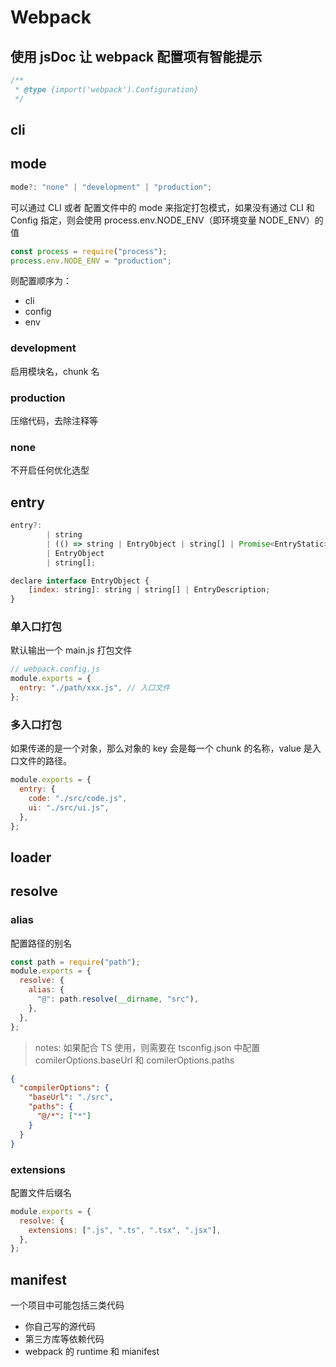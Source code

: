 # Webpack

## 使用 jsDoc 让 webpack 配置项有智能提示

```js
/**
 * @type {import('webpack').Configuration}
 */
```

## cli

## mode

```js
mode?: "none" | "development" | "production";
```

可以通过 CLI 或者 配置文件中的 mode 来指定打包模式，如果没有通过 CLI 和 Config 指定，则会使用 process.env.NODE_ENV（即环境变量 NODE_ENV）的值

```js
const process = require("process");
process.env.NODE_ENV = "production";
```

则配置顺序为：

- cli
- config
- env

### development

启用模块名，chunk 名

### production

压缩代码，去除注释等

### none

不开启任何优化选型

## entry

```js
entry?:
		| string
		| (() => string | EntryObject | string[] | Promise<EntryStatic>)
		| EntryObject
		| string[];

declare interface EntryObject {
	[index: string]: string | string[] | EntryDescription;
}
```

### 单入口打包

默认输出一个 main.js 打包文件

```js
// webpack.config.js
module.exports = {
  entry: "./path/xxx.js", // 入口文件
};
```

### 多入口打包

如果传递的是一个对象，那么对象的 key 会是每一个 chunk 的名称，value 是入口文件的路径。

```js
module.exports = {
  entry: {
    code: "./src/code.js",
    ui: "./src/ui.js",
  },
};
```

## loader

## resolve

### alias

配置路径的别名

```js
const path = require("path");
module.exports = {
  resolve: {
    alias: {
      "@": path.resolve(__dirname, "src"),
    },
  },
};
```

> notes: 如果配合 TS 使用，则需要在 tsconfig.json 中配置 comilerOptions.baseUrl 和 comilerOptions.paths

```json
{
  "compilerOptions": {
    "baseUrl": "./src",
    "paths": {
      "@/*": ["*"]
    }
  }
}
```

### extensions

配置文件后缀名

```js
module.exports = {
  resolve: {
    extensions: [".js", ".ts", ".tsx", ".jsx"],
  },
};
```

## manifest

一个项目中可能包括三类代码

- 你自己写的源代码
- 第三方库等依赖代码
- webpack 的 runtime 和 mianifest
